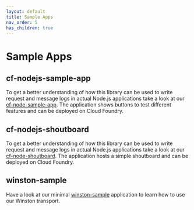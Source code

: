 ```yaml
---
layout: default
title: Sample Apps
nav_order: 5
has_children: true
---
```


# Sample Apps

## cf-nodejs-sample-app

To get a better understanding of how this library can be used to write request and message logs in actual Node.js applications take a look at our [cf-node-sample-app](https://github.com/SAP/cf-nodejs-logging-support/tree/master/sample/cf-nodejs-logging-support-sample).
The application shows buttons to test different features and can be deployed on Cloud Foundry. 

## cf-nodejs-shoutboard

To get a better understanding of how this library can be used to write request and message logs in actual Node.js applications take a look at our [cf-node-shoutboard](https://github.com/SAP/cf-nodejs-logging-support/tree/master/sample/cf-nodejs-shoutboard). 
The application hosts a simple shoutboard and can be deployed on Cloud Foundry. 

## winston-sample

Have a look at our minimal [winston-sample](https://github.com/SAP/cf-nodejs-logging-support/tree/master/sample/winston-sample) application to learn how to use our Winston transport.
